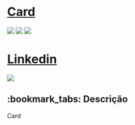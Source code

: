 <h1><a href="https://marcuslirio.github.io/Paralax/"> Card </a></h1>

<div style="display: inline_block">

<img src="https://img.shields.io/badge/html5-%23E34F26.svg?style=for-the-badge&logo=html5&logoColor=white" />
<img src="https://img.shields.io/badge/css3-%231572B6.svg?style=for-the-badge&logo=css3&logoColor=white" />
<img src="https://img.shields.io/badge/javascript-%23323330.svg?style=for-the-badge&logo=javascript&logoColor=%23F7DF1E" />
  
  
  
</div>

<div style="display: inline_block">
  
  <a href="https://www.linkedin.com/in/marcus-vinicius-lirio-a61ab8202/"><h1>Linkedin</h1></a>
<a href="https://marcuslirio.github.io/Paralax/" target="_blank"><img src="https://marcuslirio.github.io/Paralax/rachel2.png" target="_blank"></a>
  
</div>

<h2>:bookmark_tabs: Descrição</h2>
<p>Card</p>
